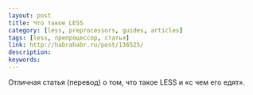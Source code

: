 ```yaml
---
layout: post
title: Что такое LESS
category: [less, preprocessors, guides, articles]
tags: [less, препроцессор, статья]
link: http://habrahabr.ru/post/136525/
description:
keywords:
---
```


<p>Отличная статья (перевод) о том, что такое LESS и «с чем его едят».</p>

